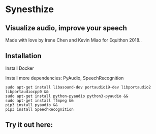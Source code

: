 # Synesthize
## Visualize audio, improve your speech
Made with love by Irene Chen and Kevin Miao for Equithon 2018..

## Installation
Install Docker

Install more dependencies: PyAudio, SpeechRecognition
```
sudo apt-get install libasound-dev portaudio19-dev libportaudio2 libportaudiocpp0 &&
sudo apt-get install python-pyaudio python3-pyaudio &&
sudo apt-get install ffmpeg &&
pip3 install pyaudio &&
pip3 install SpeechRecognition
```

## Try it out here:
